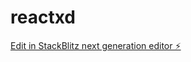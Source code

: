 # reactxd

[Edit in StackBlitz next generation editor ⚡️](https://stackblitz.com/~/github.com/k1000oEnz/reactxd)